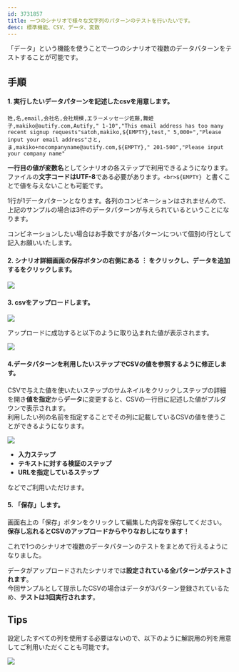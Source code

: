 ```yaml
---
id: 3731857
title: 一つのシナリオで様々な文字列のパターンのテストを行いたいです。
desc: 標準機能、CSV、データ、変数
---
```


「データ」という機能を使うことで一つのシナリオで複数のデータパターンをテストすることが可能です。<br>

手順
--

#### 1\. 実行したいデータパターンを記述したcsvを用意します。

    姓,名,email,会社名,会社規模,エラーメッセージ佐藤,舞姫子,makiko@autify.com,Autify," 1-10","This email address has too many recent signup requests"satoh,makiko,${EMPTY},test," 5,000+","Please input your email address"さと,ま,makiko+nocompanyname@autify.com,${EMPTY}," 201-500","Please input your company name"

**一行目の値が変数名**としてシナリオの各ステップで利用できるようになります。<br>ファイルの**文字コードはUTF-8**である必要があります。`<br>${EMPTY}`  と書くことで値を与えないことも可能です。<br>

1行が1データパターンとなります。各列のコンビネーションはされませんので、上記のサンプルの場合は3件のデータパターンが与えられているということになります。

コンビネーションしたい場合はお手数ですが各パターンについて個別の行として記入お願いいたします。

#### 2\. シナリオ詳細画面の保存ボタンの右側にある ︙ をクリックし、データを追加するをクリックします。

![](https://downloads.intercomcdn.com/i/o/190755059/753e204f9191f197858d51a0/%E3%82%B9%E3%82%AF%E3%83%AA%E3%83%BC%E3%83%B3%E3%82%B7%E3%83%A7%E3%83%83%E3%83%88+2020-03-09+3.47.13.png)

#### 3\. csvをアップロードします。

![](https://downloads.intercomcdn.com/i/o/190755438/8d0babefee7b2f02be1b44ce/%E3%82%B9%E3%82%AF%E3%83%AA%E3%83%BC%E3%83%B3%E3%82%B7%E3%83%A7%E3%83%83%E3%83%88+2020-03-09+3.52.12.png)

アップロードに成功すると以下のように取り込まれた値が表示されます。

![](https://downloads.intercomcdn.com/i/o/190755568/99c7e0f6fd848dac8aa5743c/%E3%82%B9%E3%82%AF%E3%83%AA%E3%83%BC%E3%83%B3%E3%82%B7%E3%83%A7%E3%83%83%E3%83%88+2020-03-09+3.51.23.png)

#### 4.データパターンを利用したいステップでCSVの値を参照するように修正します。

CSVで与えた値を使いたいステップのサムネイルをクリックしステップの詳細を開き**値を指定**から**データ**に変更すると、CSVの一行目に記述した値がプルダウンで表示されます。<br>利用したい列の名前を指定することでその列に記載しているCSVの値を使うことができるようになります。

![](https://downloads.intercomcdn.com/i/o/190756057/fefd5d28bad1f01c763957ba/%E3%82%B9%E3%82%AF%E3%83%AA%E3%83%BC%E3%83%B3%E3%82%B7%E3%83%A7%E3%83%83%E3%83%88+2020-03-09+3.59.13.png)

*   **入力ステップ**
*   **テキストに対する検証のステップ**
*   **URLを指定しているステップ**

などでご利用いただけます。

#### 5\. 「保存」します。

画面右上の「保存」ボタンをクリックして編集した内容を保存してください。<br>**保存し忘れるとCSVのアップロードからやりなおしになります！**

これで1つのシナリオで複数のデータパターンのテストをまとめて行えるようになりました。<br>

データがアップロードされたシナリオでは**設定されている全パターンがテストされます**。<br>今回サンプルとして提示したCSVの場合はデータが3パターン登録されているため、**テストは3回実行されます**。<br>

Tips
----

設定したすべての列を使用する必要はないので、以下のように解説用の列を用意してご利用いただくことも可能です。

![](https://downloads.intercomcdn.com/i/o/190757229/98853c8c6818ecdb3b0e5334/%E3%82%B9%E3%82%AF%E3%83%AA%E3%83%BC%E3%83%B3%E3%82%B7%E3%83%A7%E3%83%83%E3%83%88+2020-03-09+4.11.48.png)